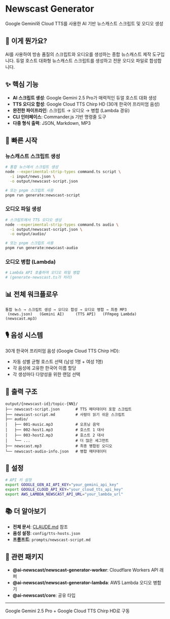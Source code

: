 # Newscast Generator

Google Gemini와 Cloud TTS를 사용한 AI 기반 뉴스캐스트 스크립트 및 오디오 생성

## 🌟 이게 뭔가요?

AI를 사용하여 방송 품질의 스크립트와 오디오를 생성하는 종합 뉴스캐스트 제작 도구입니다. 듀얼 호스트 대화형 뉴스캐스트 스크립트를 생성하고 전문 오디오 파일로 합성합니다.

## ✨ 핵심 기능

- **AI 스크립트 생성**: Google Gemini 2.5 Pro가 매력적인 듀얼 호스트 대화 생성
- **TTS 오디오 합성**: Google Cloud TTS Chirp HD (30개 한국어 프리미엄 음성)
- **완전한 파이프라인**: 스크립트 → 오디오 → 병합 (Lambda 경유)
- **CLI 인터페이스**: Commander.js 기반 명령줄 도구
- **다중 형식 출력**: JSON, Markdown, MP3

## 🚀 빠른 시작

### 뉴스캐스트 스크립트 생성

```bash
# 통합 뉴스에서 스크립트 생성
node --experimental-strip-types command.ts script \
  -i input/news.json \
  -o output/newscast-script.json

# 또는 pnpm 스크립트 사용
pnpm run generate:newscast-script
```

### 오디오 파일 생성

```bash
# 스크립트에서 TTS 오디오 생성
node --experimental-strip-types command.ts audio \
  -i output/newscast-script.json \
  -o output/audio/

# 또는 pnpm 스크립트 사용
pnpm run generate:newscast-audio
```

### 오디오 병합 (Lambda)

```bash
# Lambda API 호출하여 오디오 파일 병합
# (generate-newscast.ts가 처리)
```

## 📊 전체 워크플로우

```
통합 뉴스 → 스크립트 생성 → 오디오 합성 → 오디오 병합 → 최종 MP3
 (news.json)   (Gemini AI)     (TTS API)   (FFmpeg Lambda)  (newscast.mp3)
```

## 🎙️ 음성 시스템

30개 한국어 프리미엄 음성 (Google Cloud TTS Chirp HD):
- 자동 성별 균형 호스트 선택 (남성 1명 + 여성 1명)
- 각 음성에 고유한 한국어 이름 할당
- 각 생성마다 다양성을 위한 랜덤 선택

## 🎯 출력 구조

```
output/{newscast-id}/topic-{NN}/
├── newscast-script.json       # TTS 메타데이터 포함 스크립트
├── newscast-script.md         # 사람이 읽기 쉬운 스크립트
├── audio/
│   ├── 001-music.mp3          # 오프닝 음악
│   ├── 002-host1.mp3          # 호스트 1 대사
│   ├── 003-host2.mp3          # 호스트 2 대사
│   └── ...                    # 더 많은 세그먼트
├── newscast.mp3               # 최종 병합된 오디오
└── newscast-audio-info.json   # 병합 메타데이터
```

## 🔧 설정

```bash
# API 키 설정
export GOOGLE_GEN_AI_API_KEY="your_gemini_api_key"
export GOOGLE_CLOUD_API_KEY="your_cloud_tts_api_key"
export AWS_LAMBDA_NEWSCAST_API_URL="your_lambda_url"
```

## 📚 더 알아보기

- **전체 문서**: [CLAUDE.md](./CLAUDE.md) 참조
- **음성 설정**: `config/tts-hosts.json`
- **프롬프트**: `prompts/newscast-script.md`

## 🔗 관련 패키지

- **@ai-newscast/newscast-generator-worker**: Cloudflare Workers API 래퍼
- **@ai-newscast/newscast-generator-lambda**: AWS Lambda 오디오 병합기
- **@ai-newscast/core**: 공유 타입

---

Google Gemini 2.5 Pro + Google Cloud TTS Chirp HD로 구동
